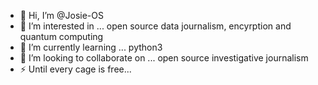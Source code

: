 - 👋 Hi, I’m @Josie-OS
- 👀 I’m interested in ... open source data journalism, encyrption and quantum computing
- 🌱 I’m currently learning ... python3
- 💞️ I’m looking to collaborate on ... open source investigative journalism
- ⚡ Until every cage is free...

<!---
Josie-OS/Josie-OS is a ✨ special ✨ repository because its `README.md` (this file) appears on your GitHub profile.
You can click the Preview link to take a look at your changes.
--->
